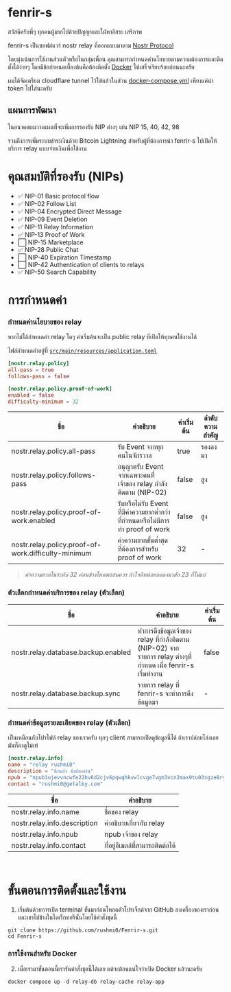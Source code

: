 # fenrir-s

สวัสดีครับพี่ๆ ทุกคนผู้มากไปด้วยปัญญาและใฝ่หาอิสระ เสรีภาพ

fenrir-s เป็นซอฟต์แวร์ nostr relay ที่ออกแบบมาตาม [Nostr Protocol](https://nostr.com/)

โดยมุ่งเน้นการใช้งานส่วนตัวหรือในกลุ่มเพื่อน คุณสามารถกำหนดค่านโยบายตามความต้องการและติดตั้งได้ง่ายๆ
โดยมีข้อกำหนดเบื้องต้นคือต้องติดตั้ง [Docker](https://www.docker.com/products/docker-desktop/) ให้เสร็จเรียบร้อยก่อนนะครับ

ผมได้จัดเตรียม cloudflare tunnel ไว้ให้แล้วในส่วน [docker-compose.yml](docker-compose.yml) เพียงแค่นำ token ไปใส่นะครับ

## แผนการพัฒนา

ในอนาคตผมวางแผนที่จะเพิ่มการรองรับ NIP ต่างๆ เช่น NIP 15, 40, 42, 98

รวมถึงการเพิ่มระบบชำระเงินด้วย Bitcoin Lightning สำหรับผู้ที่ต้องการนำ fenrir-s ไปเปิดให้บริการ relay แบบจ่ายเงินเพื่อใช้งาน

# คุณสมบัติที่รองรับ (NIPs)

- ✅ NIP-01 Basic protocol flow
- ✅ NIP-02 Follow List
- ✅ NIP-04 Encrypted Direct Message
- ✅ NIP-09 Event Deletion
- ✅ NIP-11 Relay Information
- ✅ NIP-13 Proof of Work
- ⬜ NIP-15 Marketplace
- ✅ NIP-28 Public Chat
- ⬜ NIP-40 Expiration Timestamp
- ⬜ NIP-42 Authentication of clients to relays
- ✅ NIP-50 Search Capability

# การกำหนดค่า

### กำหนดค่านโยบายของ relay

หากไม่ได้กำหนดค่า relay ใดๆ ค่าเริ่มต้นจะเป็น public relay ที่เปิดให้ทุกคนใช้งานได้

ไฟล์กำหนดค่าอยู่ที่ [`src/main/resources/application.toml`](src/main/resources/application.toml)

```toml
[nostr.relay.policy]
all-pass = true
follows-pass = false

[nostr.relay.policy.proof-of-work]
enabled = false
difficulty-minimum = 32
```

| ชื่อ                                                | คำอธิบาย                                                                       | ค่าเริ่มต้น | ลำดับความสำคัญ |
|-----------------------------------------------------|--------------------------------------------------------------------------------|-------------|----------------|
| nostr.relay.policy.all-pass                         | รับ Event จากทุกคนในจักรวาล                                                    | true        | รองลงมา        |
| nostr.relay.policy.follows-pass                     | อนุญาตรับ Event จากเฉพาะคนที่เจ้าของ relay กำลังติดตาม (NIP-02)                | false       | สูง            |
| nostr.relay.policy.proof-of-work.enabled            | รับหรือไม่รับ Event ที่มีค่าความยากต่ำกว่าที่กำหนดหรือไม่มีการทำ proof of work | false       | สูง            |
| nostr.relay.policy.proof-of-work.difficulty-minimum | ค่าความยากขั้นต่ำสุดที่ต้องการสำหรับ proof of work                             | 32          | -              |

> _ค่าความยากในระดับ 32 ค่อนข้างโหดพอสมควร ถ้าใจดีหน่อยลดลงมาสัก 23 ก็ไม่แย่_

### ตัวเลือกกำหนดค่าบริการของ relay (ตัวเลือก)

| ชื่อ                                | คำอธิบาย                                                                                                    | ค่าเริ่มต้น |
|-------------------------------------|-------------------------------------------------------------------------------------------------------------|-------------|
| nostr.relay.database.backup.enabled | ทำการดึงข้อมูลเจ้าของ relay ที่กำลังติดตาม (NIP-02) จากรายการ relay ต่างๆที่กำหนด เมื่อ fenrir-s เริ่มทำงาน | false       |
| nostr.relay.database.backup.sync    | รายการ relay ที่ fenrir-s จะทำการดึงข้อมูลมา                                                                | -           |

### กำหนดค่าข้อมูลรายละเอียดของ relay (ตัวเลือก)
เป็นเหมือนกับโปรไฟล์ relay ของเราครับ ทุกๆ client สามารถเปิดดูข้อมูลนี้ได้ ถ้าเราปล่อยโล่งเลย มันก็คงดูไม่เท่ 

```toml
[nostr.relay.info]
name = "relay rushmi0"
description = "นึกแล้ว มึงต้องอ่าน"
npub = "npub1ujevvncwfe22hv6d2cjv6pqwqhkvwlcvge7vgm3vcn2max9tu03sgze8ry"
contact = "rushmi0@getalby.com"
```

| ชื่อ                         | คำอธิบาย                         |
|------------------------------|----------------------------------|
| nostr.relay.info.name        | ชื่อของ relay                    |
| nostr.relay.info.description | คำอธิบายเกี่ยวกับ relay          |
| nostr.relay.info.npub        | npub เจ้าของ relay               |
| nostr.relay.info.contact     | ที่อยู่อีเมลล์ที่สามารถติดต่อได้ |

<br>

# ขั้นตอนการติดตั้งและใช้งาน

1. เริ่มต้นด้วยการเปิด terminal ขั้นมาก่อนโหลดตัวโปรเจ็กต์จาก GitHub ลงเครื่องของเราก่อน
   และเขาไปข้างในไดเร็กทอรีนั้นโดยใช้คำสั่งชุดนี้

```shell
git clone https://github.com/rushmi0/Fenrir-s.git
cd Fenrir-s
````

### การใช้งานสำหรับ Docker

2. เมื่อเรามาขั้นตอนนี้เรารันคำสั่งชุดนี้ได้เลย แต่จะต้อนแน่ใจว่าเปิด Docker แล้วนะครับ

```shell
docker compose up -d relay-db relay-cache relay-app
```

